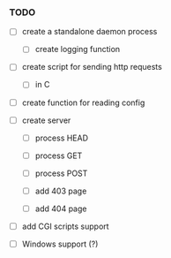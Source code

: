 ### TODO

- [ ] create a standalone daemon process
    - [ ] create logging function

- [ ] create script for sending http requests
    - [ ] in C

- [ ] create function for reading config

- [ ] create server
    - [ ] process HEAD
    - [ ] process GET
    - [ ] process POST

    - [ ] add 403 page
    - [ ] add 404 page

- [ ] add CGI scripts support

- [ ] Windows support (?)
